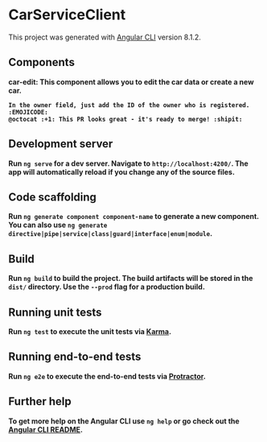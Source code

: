 # CarServiceClient

This project was generated with [Angular CLI](https://github.com/angular/angular-cli) version 8.1.2.

## Components

 <b>car-edit: <b> This component allows you to edit the car data or create a new car.

    In the owner field, just add the ID of the owner who is registered.
    :EMOJICODE: 
    @octocat :+1: This PR looks great - it's ready to merge! :shipit:
    

## Development server

Run `ng serve` for a dev server. Navigate to `http://localhost:4200/`. The app will automatically reload if you change any of the source files.

## Code scaffolding

Run `ng generate component component-name` to generate a new component. You can also use `ng generate directive|pipe|service|class|guard|interface|enum|module`.

## Build

Run `ng build` to build the project. The build artifacts will be stored in the `dist/` directory. Use the `--prod` flag for a production build.

## Running unit tests

Run `ng test` to execute the unit tests via [Karma](https://karma-runner.github.io).

## Running end-to-end tests

Run `ng e2e` to execute the end-to-end tests via [Protractor](http://www.protractortest.org/).


## Further help

To get more help on the Angular CLI use `ng help` or go check out the [Angular CLI README](https://github.com/angular/angular-cli/blob/master/README.md).
